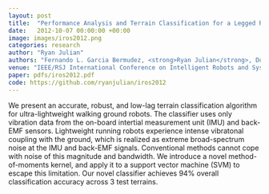 ```yaml
---
layout: post
title:  "Performance Analysis and Terrain Classification for a Legged Robot Over Rough Terrain"
date:   2012-10-07 00:00:00 +00:00
image: images/iros2012.png
categories: research
author: "Ryan Julian"
authors: "Fernando L. Garcia Bermudez, <strong>Ryan Julian</strong>, Duncan W. Haldane, Pieter Abbeel, Ronald S. Fearing"
venue: "IEEE/RSJ International Conference on Intelligent Robots and Systems"
paper: pdfs/iros2012.pdf
code: https://github.com/ryanjulian/iros2012
---
```


We present an accurate, robust, and low-lag terrain classification algorithm for ultra-lightweight walking ground robots. The classifier uses only vibration data from the on-board intertial measurement unit (IMU) and back-EMF sensors. Lightweight running robots experience intense vibratonal coupling with the ground, which is realized as extreme broad-spectrum noise at the IMU and back-EMF signals. Conventional methods cannot cope with noise of this magnitude and bandwidth. We introduce a novel method-of-moments kernel, and apply it to a support vector machine (SVM) to escape this limitation. Our novel classifier achieves 94% overall classification accuracy across 3 test terrains.
